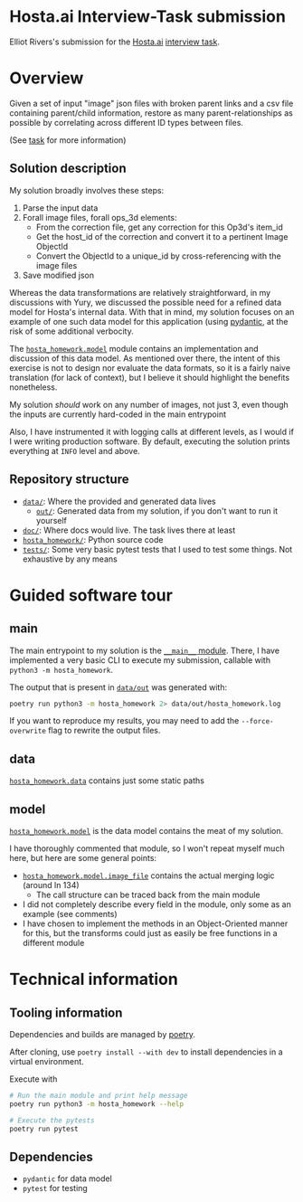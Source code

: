 # Hosta.ai Interview-Task submission

Elliot Rivers's submission for the [Hosta.ai](hosta.ai) [interview task](./doc/Task.md).

# Overview

Given a set of input "image" json files with broken parent links and a csv file containing
parent/child information, restore as many parent-relationships as possible by correlating
across different ID types between files.

(See [task](./doc/Task.md) for more information)

## Solution description

My solution broadly involves these steps:
1. Parse the input data
2. Forall image files, forall ops\_3d elements:
    - From the correction file, get any correction for this Op3d's item\_id
    - Get the host\_id of the correction and convert it to a pertinent Image ObjectId
    - Convert the ObjectId to a unique\_id by cross-referencing with the image files
3. Save modified json

Whereas the data transformations are relatively straightforward, in my discussions with
Yury, we discussed the possible need for a refined data model for Hosta's internal data.
With that in mind, my solution focuses on an example of one such data model for this
application (using [pydantic](https://docs.pydantic.dev), at the risk of some additional
verbocity.

The [`hosta_homework.model`](./hosta_homework/model/) module contains an implementation
and discussion of this data model. As mentioned over there, the intent of this exercise
is not to design nor evaluate the data formats, so it is a fairly naive translation
(for lack of context), but I believe it should highlight the benefits nonetheless.

My solution _should_ work on any number of images, not just 3, even though the inputs
are currently hard-coded in the main entrypoint

Also, I have instrumented it with logging calls at different levels, as I would if I
were writing production software. By default, executing the solution prints everything
at `INFO` level and above.

## Repository structure

- [`data/`](./data/): Where the provided and generated data lives
    - [`out/`](./data/out/): Generated data from my solution, if you don't want to run it yourself
- [`doc/`](./doc/): Where docs would live. The task lives there at least
- [`hosta_homework/`](./hosta_homework/): Python source code
- [`tests/`](./tests/): Some very basic pytest tests that I used to test some things. Not exhaustive by any means

# Guided software tour

## main

The main entrypoint to my solution is the [`__main__` module](./hosta_homework/__main__.py).
There, I have implemented a very basic CLI to execute my submission, callable with 
`python3 -m hosta_homework`.

The output that is present in [`data/out`](./data/out/) was generated with:
```bash
poetry run python3 -m hosta_homework 2> data/out/hosta_homework.log
```

If you want to reproduce my results, you may need to add the `--force-overwrite` flag
to rewrite the output files.

## data

[`hosta_homework.data`](./hosta_homework/data.py) contains just some static paths

## model

[`hosta_homework.model`](./hosta_homework/model/) is the data model contains the meat of my solution.

I have thoroughly commented that module, so I won't repeat myself much here, but here are some general points:
- [`hosta_homework.model.image_file`](./hosta_homework/model/image_file.py) contains the actual merging logic (around ln 134)
    - The call structure can be traced back from the main module
- I did not completely describe every field in the module, only some as an example (see comments)
- I have chosen to implement the methods in an Object-Oriented manner for this, but the transforms could just as easily be free functions in a different module

# Technical information

## Tooling information

Dependencies and builds are managed by [poetry](https://python-poetry.org/).

After cloning, use `poetry install --with dev` to install dependencies in a virtual environment.

Execute with 
```bash
# Run the main module and print help message
poetry run python3 -m hosta_homework --help

# Execute the pytests
poetry run pytest
```


## Dependencies

- `pydantic` for data model
- `pytest` for testing
